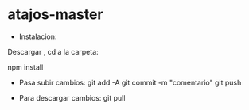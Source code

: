 ﻿# atajos-master

- Instalacion:

Descargar , cd a la carpeta:

npm install

- Pasa subir cambios:
git add -A
git commit -m "comentario" 
git push 

- Para descargar cambios:
git pull


